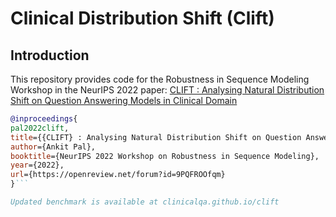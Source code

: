 # Clinical Distribution Shift (Clift)

## Introduction

This repository provides code for the Robustness in Sequence Modeling Workshop in the NeurIPS 2022 paper: [CLIFT : Analysing Natural Distribution Shift on Question Answering Models in Clinical Domain](https://arxiv.org/abs/)

```bib
@inproceedings{
pal2022clift,
title={{CLIFT} : Analysing Natural Distribution Shift on Question Answering Models in Clinical Domain},
author={Ankit Pal},
booktitle={NeurIPS 2022 Workshop on Robustness in Sequence Modeling},
year={2022},
url={https://openreview.net/forum?id=9PQFROOfqm}
}```

Updated benchmark is available at clinicalqa.github.io/clift
